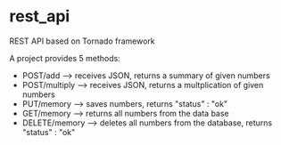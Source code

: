 # rest_api
REST API based on Tornado framework

A project provides 5 methods:

* POST/add --> receives JSON, returns a summary of given numbers
* POST/multiply --> receives JSON, returns a multplication of given numbers
* PUT/memory --> saves numbers, returns "status" : "ok"
* GET/memory --> returns all numbers from the data base
* DELETE/memory --> deletes all numbers from the database, returns "status" : "ok"
